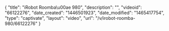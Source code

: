 {
    "title": "iRobot Roomba\u00ae 980",
    "description": "",
    "videoid": "66122276",
    "date_created": "1446501923",
    "date_modified": "1465417754",
    "type": "captivate",
    "layout": "video",
    "url": "\/v\/irobot-roomba-980\/66122276"
}
